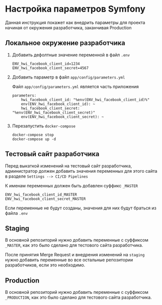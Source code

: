 Настройка параметров Symfony
============================

Данная инструкция покажет как внедрить параметры для проекта
начиная от окружения разработчика, заканчивая Production

## Локальное окружение разработчика

1. Добавить дефолтные значение переменной в файл `.env`

    ```
    ENV_hwi_facebook_client_id=1234
    ENV_hwi_facebook_client_secret=4567
    ```

2. Добавить параметр в файл `app/config/parameters.yml`

    Файл `app/config/parameters.yml` является часть приложения

    ```
    parameters:
        hwi_facebook_client_id: "%env(ENV_hwi_facebook_client_id)%"
        env(ENV_hwi_facebook_client_id): ~
        hwi_facebook_client_secret: "%env(ENV_hwi_facebook_client_secret)"
        env(ENV_hwi_facebook_client_secret): ~
    ```

3. Перезапустить `docker-compose`

    ```
    docker-compose stop
    docker-compose up -d
    ```

## Тестовый сайт разработчика

Перед выкаткой изменений на тестовый сайт разработчика,
администратор должен добавить значения переменных для этого сайта в разделе
`Settings --> CI/CD Pipelines`

К именам переменных должен быть добавлен суффикс `_MASTER`

```
ENV_hwi_facebook_client_id_MASTER
ENV_hwi_facebook_client_secret_MASTER
```

Если переменные не будут созданы, значения для них будут браться из файла `.env`

## Staging

В основной репозиторий нужно добавить переменные с суффиксом `_MASTER`, как это было сделано для тестового сайта разработчика.

После принятия Merge Request и внедрения изменений на `staging` нужно
добавить переменные во все остальные репозитории разработчиков,
если это необходимо.

## Production

В основной репозиторий нужно добавить переменные с суффиксом `_PRODUCTION`, как это было сделано для тестового сайта разработчика.
